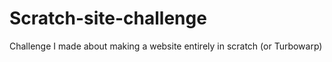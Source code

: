 # Scratch-site-challenge
Challenge I made about making a website entirely in scratch (or Turbowarp)
